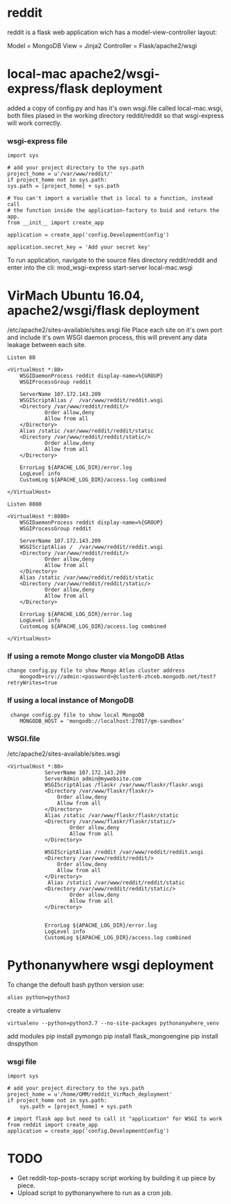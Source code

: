 # reddit
reddit is a flask web application wich has a model-view-controller layout:

Model       = MongoDB
View        = Jinja2
Controller  = Flask/apache2/wsgi

# local-mac apache2/wsgi-express/flask deployment
added a copy of config.py and has it's own wsgi.file called local-mac.wsgi, both files plased in the working directory reddit/reddit so that wsgi-express will work correctly.

### wsgi-express file
       
    import sys

    # add your project directory to the sys.path
    project_home = u'/var/www/reddit/'
    if project_home not in sys.path:
    sys.path = [project_home] + sys.path

    # You can't import a variable that is local to a function, instead call
    # the function inside the application-factory to buid and return the app.
    from __init__ import create_app
   
    application = create_app('config.DevelopmentConfig')
    
    application.secret_key = 'Add your secret key'

To run application, navigate to the source files directory reddit/reddit and enter into the cli: 
     mod_wsgi-express start-server local-mac.wsgi

# VirMach Ubuntu 16.04, apache2/wsgi/flask deployment
/etc/apache2/sites-available/sites.wsgi file
Place each site on it's own port and include it's own WSGI daemon process, this will prevent any data leakage between each site.
    
    Listen 80

    <VirtualHost *:80>
        WSGIDaemonProcess reddit display-name=%{GROUP}
        WSGIProcessGroup reddit

        ServerName 107.172.143.209
        WSGIScriptAlias /  /var/www/reddit/reddit.wsgi
        <Directory /var/www/reddit/reddit/>
                Order allow,deny
                Allow from all
        </Directory>
        Alias /static /var/www/reddit/reddit/static
        <Directory /var/www/reddit/reddit/static/>
                Order allow,deny
                Allow from all
        </Directory>

        ErrorLog ${APACHE_LOG_DIR}/error.log
        LogLevel info
        CustomLog ${APACHE_LOG_DIR}/access.log combined

    </VirtualHost>

    Listen 8080

    <VirtualHost *:8080>
        WSGIDaemonProcess reddit display-name=%{GROUP}
        WSGIProcessGroup reddit

        ServerName 107.172.143.209
        WSGIScriptAlias /  /var/www/reddit/reddit.wsgi
        <Directory /var/www/reddit/reddit/>
                Order allow,deny
                Allow from all
        </Directory>
        Alias /static /var/www/reddit/reddit/static
        <Directory /var/www/reddit/reddit/static/>
                Order allow,deny
                Allow from all
        </Directory>

        ErrorLog ${APACHE_LOG_DIR}/error.log
        LogLevel info
        CustomLog ${APACHE_LOG_DIR}/access.log combined

    </VirtualHost>


### If using a remote Mongo cluster via MongoDB Atlas
    change config.py file to show Mongo Atlas cluster address
        mongodb+srv://admin:<password>@cluster0-zhceb.mongodb.net/test?retryWrites=true
        
### If using a local instance of MongoDB
     change config.py file to show local MongoDB
        MONGODB_HOST = 'mongodb://localhost:27017/gm-sandbox'

### WSGI.file
/etc/apache2/sites-available/sites.wsgi

    <VirtualHost *:80>
                ServerName 107.172.143.209
                ServerAdmin admin@mywebsite.com
                WSGIScriptAlias /flaskr /var/www/flaskr/flaskr.wsgi
                <Directory /var/www/flaskr/flaskr/>
                    Order allow,deny
                    Allow from all
                </Directory>
                Alias /static /var/www/flaskr/flaskr/static
                <Directory /var/www/flaskr/flaskr/static/>
                        Order allow,deny
                        Allow from all
                </Directory>

                WSGIScriptAlias /reddit /var/www/reddit/reddit.wsgi
                <Directory /var/www/reddit/reddit/>
                    Order allow,deny
                    Allow from all
                </Directory>
                 Alias /static1 /var/www/reddit/reddit/static
                <Directory /var/www/reddit/reddit/static/>
                        Order allow,deny
                        Allow from all
                </Directory>


                ErrorLog ${APACHE_LOG_DIR}/error.log
                LogLevel info
                CustomLog ${APACHE_LOG_DIR}/access.log combined
</VirtualHost>


# Pythonanywhere wsgi deployment
To change the defoult bash python version use:
    
    alias python=python3

create a virtualenv

    virtualenv --python=python3.7 --no-site-packages pythonanywhere_venv
 
 add modules
    pip install pymongo
    pip install flask_mongoengine
    pip install dnspython
 
### wsgi file
    import sys

    # add your project directory to the sys.path
    project_home = u'/home/GMM/reddit_VirMach_deployment'
    if project_home not in sys.path:
        sys.path = [project_home] + sys.path

    # import flask app but need to call it "application" for WSGI to work
    from reddit import create_app
    application = create_app('config.DevelopmentConfig')
    
# TODO
- Get reddit-top-posts-scrapy script working by building it up piece by piece.
- Upload script to pythonanywhere to run as a cron job.
